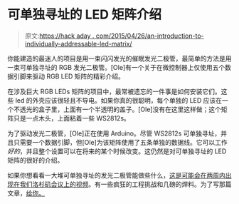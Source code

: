# 可单独寻址的 LED 矩阵介绍

> 原文:[https://hack aday . com/2015/04/26/an-introduction-to-individually-addressable-led-matrix/](https://hackaday.com/2015/04/26/an-introduction-to-individually-addressable-led-matrices/)

你能建造的最迷人的项目是用一束闪闪发光的催眠发光二极管，最简单的方法是用一束可单独寻址的 RGB 发光二极管。[Ole]有一个关于在微控制器上仅使用五个数据引脚来驱动 RGB LED 矩阵的精彩介绍。

在涉及巨大 RGB LEDs 矩阵的项目中，最常被遗忘的一件事是如何安装它们。这些 led 的外壳应该很轻且不导电。如果你真的很聪明，每个单独的 LED 应该在一个不透光的盒子里，上面有一个半透明的盖子。[Ole]没有在这里这样做；这个矩阵只是一点木头，上面粘着一些 WS2812s。

为了驱动发光二极管，[Ole]正在使用 Arduino。尽管 WS2812s 可单独寻址，并且只需要一个数据引脚，但[Ole]为该矩阵使用了五条单独的数据线。它可以工作*好的*，并且整个设置可以在将来的某个时候改变。这仍然是对可单独寻址的 LED 矩阵的很好的介绍。

如果你想看看一大堆可单独寻址的发光二极管能做些什么，[这是可能会在两周内出现在我们洛杉矶会议上的视频](https://hackaday.io/project/3-fled)。有一些疯狂的工程挑战和几磅的焊料。为了写那篇文章，[给你。](http://hackaday.com/2015/04/17/1768-leds-because-96-just-wasnt-enough/)